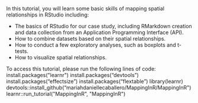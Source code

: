 In this tutorial, you will learn some basic skills of mapping spatial relationships in RStudio including:
* The basics of RStudio for our case study, including RMarkdown creation and data collection from an Application Programming Interface (API).
* How to combine datasets based on their spatial relationships.
* How to conduct a few exploratory analyses, such as boxplots and t-tests.
* How to visualize spatial relationships.

To access this tutorial, please run the following lines of code: 
install.packages("learnr")
install.packages(“devtools”)
install.packages(“effectsize”)
install.packages(“flextable”)
library(learnr)
devtools::install_github(“mariahdaniellecaballero/MappingInR/MappingInR")
learnr::run_tutorial("MappingInR", "MappingInR") 
